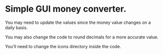 # Simple GUI money converter.

You may need to update the values since the money value changes on a daily basis.

You may also change the code to round decimals for a more accurate value.

You'll need to change the icons directory inside the code.
